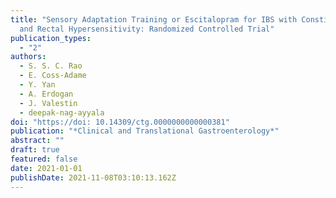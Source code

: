 ```yaml
---
title: "Sensory Adaptation Training or Escitalopram for IBS with Constipation
  and Rectal Hypersensitivity: Randomized Controlled Trial"
publication_types:
  - "2"
authors:
  - S. S. C. Rao
  - E. Coss-Adame
  - Y. Yan
  - A. Erdogan
  - J. Valestin
  - deepak-nag-ayyala
doi: "https://doi: 10.14309/ctg.0000000000000381"
publication: "*Clinical and Translational Gastroenterology*"
abstract: ""
draft: true
featured: false
date: 2021-01-01
publishDate: 2021-11-08T03:10:13.162Z
---
```

